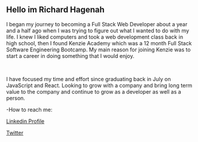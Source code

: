 
<h2>Hello im Richard Hagenah</h2> 
<p>I began my journey to becoming a Full Stack Web Developer about a year and a half ago when I was trying to figure out what I wanted to do with my life. I knew I liked computers and took a web development class back in high school, then I found Kenzie Academy which was a 12 month Full Stack Software Engineering Bootcamp. My main reason for joining Kenzie was to start a career in doing something that I would enjoy.</p>
<br />
<p>I have focused my time and effort since graduating back in July on JavaScript and React. Looking to grow with a company and bring long term value to the company and continue to grow as a developer as well as a person.</p>


-How to reach me:

[Linkedin Profile](https://www.linkedin.com/in/richardthagenah/)

[Twitter](https://twitter.com/hagenah_richie)


